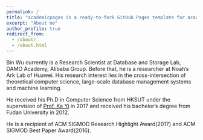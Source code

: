 ```yaml
---
permalink: /
title: "academicpages is a ready-to-fork GitHub Pages template for academic personal websites"
excerpt: "About me"
author_profile: true
redirect_from: 
  - /about/
  - /about.html
---
```


Bin Wu currently is a Research Scientist at Database and Storage Lab, DAMO Academy, Alibaba Group. Before that, he is a researcher at Noah’s Ark Lab of Huawei. His research interest lies in the cross-intersection of theoretical computer science, large-scale database management systems and machine learning.

He received his Ph.D in Computer Science from HKSUT under the supervision of <a href="https://www.cse.ust.hk/~yike/">Prof. Ke Yi</a> in 2017 and received his bachelor’s degree from Fudan University in 2012. 

He is a recipient of ACM SIGMOD Research Highlight Award(2017) and ACM SIGMOD Best Paper Award(2016).
